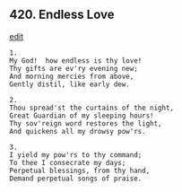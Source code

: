 
## 420.  Endless Love
[edit](https://docs.google.com/document/d/1kd3Mk8I5MmrSqZ8KxAQw0frRrL3%2DpnJn/edit?mode=html)



    1.
    My God!  how endless is thy love!
    Thy gifts are ev'ry evening new;
    And morning mercies from above,
    Gently distil, like early dew.

    2.
    Thou spread'st the curtains of the night,
    Great Guardian of my sleeping hours!
    Thy sov'reign word restores the light,
    And quickens all my drowsy pow'rs.

    3.
    I yield my pow'rs to thy command;
    To thee I consecrate my days;
    Perpetual blessings, from thy hand,
    Demand perpetual songs of praise.

